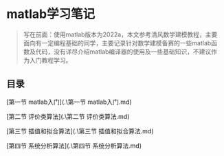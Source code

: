 # matlab学习笔记

> 写在前面：使用matlab版本为2022a，本文参考清风数学建模教程，主要面向有一定编程基础的同学，主要记录针对数学建模备赛的一些matlab函数及代码，没有详尽介绍matlab编译器的使用及一些基础知识，不建议作为入门教程学习。

## 目录

[第一节 matlab入门](.\第一节 matlab入门.md)

[第二节 评价类算法](.\第二节 评价类算法.md)

[第三节 插值和拟合算法](.\第三节 插值和拟合算法.md)

[第四节 系统分析算法](.\第四节 系统分析算法.md)